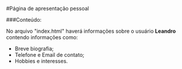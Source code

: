 #Página de apresentação pessoal

###Conteúdo:

No arquivo "index.html" haverá informações sobre o usuário **Leandro** contendo informações como:

+ Breve biografia;
+ Telefone e Email de contato;
+ Hobbies e interesses.